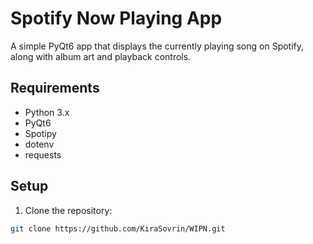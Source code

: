 # Spotify Now Playing App

A simple PyQt6 app that displays the currently playing song on Spotify, along with album art and playback controls.

## Requirements

- Python 3.x
- PyQt6
- Spotipy
- dotenv
- requests

## Setup

1. Clone the repository:

```bash
git clone https://github.com/KiraSovrin/WIPN.git
